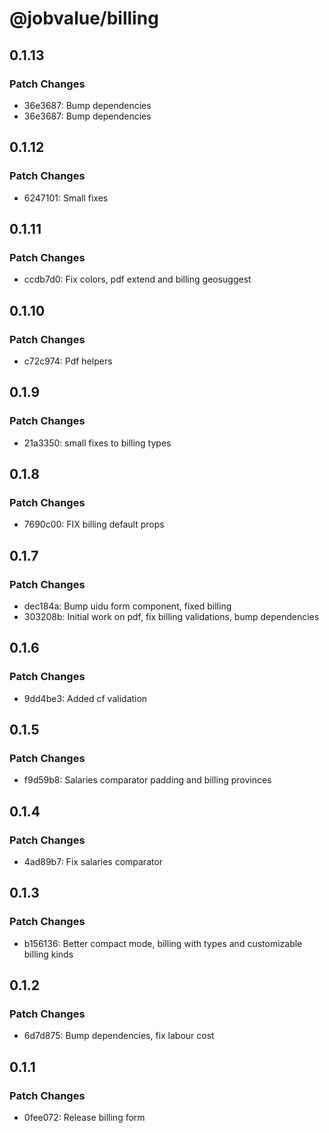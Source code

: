 # @jobvalue/billing

## 0.1.13

### Patch Changes

- 36e3687: Bump dependencies
- 36e3687: Bump dependencies

## 0.1.12

### Patch Changes

- 6247101: Small fixes

## 0.1.11

### Patch Changes

- ccdb7d0: Fix colors, pdf extend and billing geosuggest

## 0.1.10

### Patch Changes

- c72c974: Pdf helpers

## 0.1.9

### Patch Changes

- 21a3350: small fixes to billing types

## 0.1.8

### Patch Changes

- 7690c00: FIX billing default props

## 0.1.7

### Patch Changes

- dec184a: Bump uidu form component, fixed billing
- 303208b: Initial work on pdf, fix billing validations, bump dependencies

## 0.1.6

### Patch Changes

- 9dd4be3: Added cf validation

## 0.1.5

### Patch Changes

- f9d59b8: Salaries comparator padding and billing provinces

## 0.1.4

### Patch Changes

- 4ad89b7: Fix salaries comparator

## 0.1.3

### Patch Changes

- b156136: Better compact mode, billing with types and customizable billing kinds

## 0.1.2

### Patch Changes

- 6d7d875: Bump dependencies, fix labour cost

## 0.1.1

### Patch Changes

- 0fee072: Release billing form
